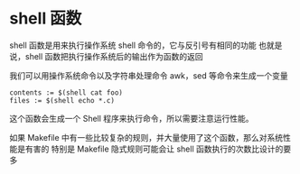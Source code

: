 # shell 函数

shell 函数是用来执行操作系统 shell 命令的，它与反引号有相同的功能
也就是说，shell 函数把执行操作系统后的输出作为函数的返回

我们可以用操作系统命令以及字符串处理命令 awk，sed 等命令来生成一个变量

```
contents := $(shell cat foo)
files := $(shell echo *.c)
```

这个函数会生成一个 Shell 程序来执行命令，所以需要注意运行性能。

如果 Makefile 中有一些比较复杂的规则，并大量使用了这个函数，那么对系统性能是有害的
特别是 Makefile 隐式规则可能会让 shell 函数执行的次数比设计的要多